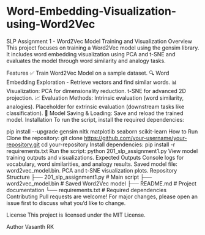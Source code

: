 # Word-Embedding-Visualization-using-Word2Vec
SLP Assignment 1 - Word2Vec Model Training and Visualization
Overview
This project focuses on training a Word2Vec model using the gensim library. It includes word embedding visualization using PCA and t-SNE and evaluates the model through word similarity and analogy tasks.

Features
✅ Train Word2Vec Model on a sample dataset.
🔍 Word Embedding Exploration - Retrieve vectors and find similar words.
📊 Visualization:
PCA for dimensionality reduction.
t-SNE for advanced 2D projection.
📈 Evaluation Methods:
Intrinsic evaluation (word similarity, analogies).
Placeholder for extrinsic evaluation (downstream tasks like classification).
💾 Model Saving & Loading: Save and reload the trained model.
Installation
To run the script, install the required dependencies:

pip install --upgrade gensim nltk matplotlib seaborn scikit-learn
How to Run
Clone the repository:
git clone https://github.com/your-username/your-repository.git
cd your-repository
Install dependencies:
pip install -r requirements.txt
Run the script:
python 201_slp_assignment1.py
View model training outputs and visualizations.
Expected Outputs
Console logs for vocabulary, word similarities, and analogy results.
Saved model file: word2vec_model.bin.
PCA and t-SNE visualization plots.
Repository Structure
├── 201_slp_assignment1.py   # Main script
├── word2vec_model.bin       # Saved Word2Vec model
├── README.md                # Project documentation
└── requirements.txt         # Required dependencies
Contributing
Pull requests are welcome! For major changes, please open an issue first to discuss what you’d like to change.

License
This project is licensed under the MIT License.

Author
Vasanth RK
